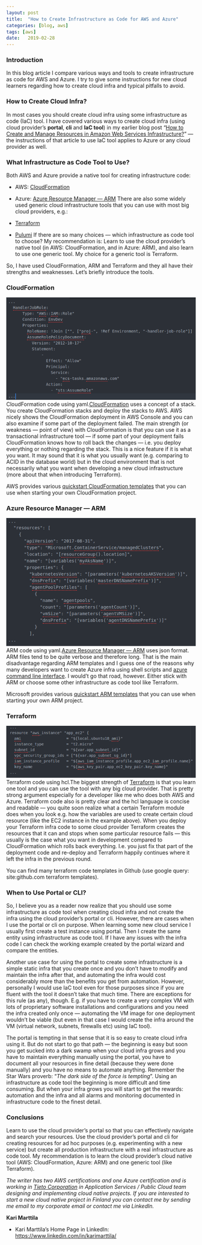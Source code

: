 ```yaml
---
layout:	post
title:	"How to Create Infrastructure as Code for AWS and Azure"
categories: [blog, aws]
tags: [aws]
date:	2019-02-28
---
```


### Introduction

In this blog article I compare various ways and tools to create infrastructure as code for AWS and Azure. I try to give some instructions for new cloud learners regarding how to create cloud infra and typical pitfalls to avoid.

### How to Create Cloud Infra?

In most cases you should create cloud infra using some infrastructure as code (IaC) tool. I have covered various ways to create cloud infra (using cloud provider’s **portal**, **cli** and **IaC tool**) in my earlier blog post “[How to Create and Manage Resources in Amazon Web Services Infrastructure?](https://medium.com/tieto-developers/how-to-create-and-manage-resources-in-amazon-web-services-infrastructure-f9af85b77c4a)” — the instructions of that article to use IaC tool applies to Azure or any cloud provider as well.

### What Infrastructure as Code Tool to Use?

Both AWS and Azure provide a native tool for creating infrastructure code:

* AWS: [CloudFormation](https://aws.amazon.com/cloudformation/)
* Azure: [Azure Resource Manager — ARM](https://docs.microsoft.com/en-us/azure/azure-resource-manager/)
There are also some widely used generic cloud infrastructure tools that you can use with most big cloud providers, e.g.:

* [Terraform](https://www.terraform.io/)
* [Pulumi](https://pulumi.io/)
If there are so many choices — which infrastructure as code tool to choose? My recommendation is: Learn to use the cloud provider’s native tool (in AWS: CloudFormation, and in Azure: ARM), and also learn to use one generic tool. My choice for a generic tool is Terraform.

So, I have used CloudFormation, ARM and Terraform and they all have their strengths and weaknesses. Let’s briefly introduce the tools.

### CloudFormation

![](/img/1*M_AXnXK2hRrf9ClOeO1BCw.png)CloudFormation code using yaml.[CloudFormation](https://aws.amazon.com/cloudformation/) uses a concept of a stack. You create CloudFormation stacks and deploy the stacks to AWS. AWS nicely shows the CloudFormation deployment in AWS Console and you can also examine if some part of the deployment failed. The main strength (or weakness — point of view) with CloudFormation is that you can use it as a transactional infrastructure tool — if some part of your deployment fails CloudFormation knows how to roll back the changes — i.e. you deploy everything or nothing regarding the stack. This is a nice feature if it is what you want. It may sound that it is what you usually want (e.g. comparing to ACID in the database world) but in the cloud environment that is not necessarily what you want when developing a new cloud infrastructure (more about that when introducing Terraform).

AWS provides various [quickstart CloudFormation templates](https://aws.amazon.com/cloudformation/aws-cloudformation-templates/) that you can use when starting your own CloudFormation project.

### Azure Resource Manager — ARM

![](/img/1*XFowWm_iWbUUwuX7EWcn2g.png)ARM code using yaml.[Azure Resource Manager — ARM](https://docs.microsoft.com/en-us/azure/azure-resource-manager/) uses json format. ARM files tend to be quite verbose and therefore long. That is the main disadvantage regarding ARM templates and I guess one of the reasons why many developers want to create Azure infra using shell scripts and [azure command line interface](https://docs.microsoft.com/en-us/cli/azure/?view=azure-cli-latest). I would’t go that road, however. Either stick with ARM or choose some other infrastructure as code tool like Terraform.

Microsoft provides various [quickstart ARM templates](https://azure.microsoft.com/en-us/resources/templates/) that you can use when starting your own ARM project.

### Terraform

![](/img/1*eX9U0mdsWTqkS5GsSnSwpA.png)Terraform code using hcl.The biggest strength of [Terraform](https://www.terraform.io/) is that you learn one tool and you can use the tool with any big cloud provider. That is pretty strong argument especially for a developer like me who does both AWS and Azure. Terraform code also is pretty clear and the hcl language is concise and readable — you quite soon realize what a certain Terraform module does when you look e.g. how the variables are used to create certain cloud resource (like the EC2 instance in the example above). When you deploy your Terraform infra code to some cloud provider Terraform creates the resources that it can and stops when some particular resource fails — this usually is the case what you want in development compared to CloudFormation which rolls back everything. I.e. you just fix that part of the deployment code and re-deploy and Terraform happily continues where it left the infra in the previous round.

You can find many terraform code templates in Github (use google query: site:github.com terraform templates).

### When to Use Portal or CLI?

So, I believe you as a reader now realize that you should use some infrastructure as code tool when creating cloud infra and not create the infra using the cloud provider’s portal or cli. However, there are cases when I use the portal or cli on purpose. When learning some new cloud service I usually first create a test instance using portal. Then I create the same entity using infrastructure as code tool. If I have any issues with the infra code I can check the working example created by the portal wizard and compare the entities.

Another use case for using the portal to create some infrastructure is a simple static infra that you create once and you don’t have to modify and maintain the infra after that, and automating the infra would cost considerably more than the benefits you get from automation. However, personally I would use IaC tool even for those purposes since if you are fluent with the tool it doesn’t take that much time. There are exceptions for this rule (as any), though. E.g. if you have to create a very complex VM with lots of proprietary software installations and configurations and you need the infra created only once — automating the VM image for one deployment wouldn’t be viable (but even in that case I would create the infra around the VM (virtual network, subnets, firewalls etc) using IaC tool).

The portal is tempting in that sense that it is so easy to create cloud infra using it. But do not start to go that path — the beginning is easy but soon you get sucked into a dark swamp when your cloud infra grows and you have to maintain everything manually using the portal, you have to document all your resources in fine detail (because they were done manually) and you have no means to automate anything. Remember the Star Wars proverb: “*The dark side of the force is tempting*”. Using an infrastructure as code tool the beginning is more difficult and time consuming. But when your infra grows you will start to get the rewards: automation and the infra and all alarms and monitoring documented in infrastructure code to the finest detail.

### Conclusions

Learn to use the cloud provider’s portal so that you can effectively navigate and search your resources. Use the cloud provider’s portal and cli for creating resources for ad hoc purposes (e.g. experimenting with a new service) but create all production infrastructure with a real infrastructure as code tool. My recommendation is to learn the cloud provider’s cloud native tool (AWS: CloudFormation, Azure: ARM) and one generic tool (like Terraform).

*The writer has two AWS certifications and one Azure certification and is working in *[*Tieto Corporation*](https://www.tieto.com/)* in Application Services / Public Cloud team designing and implementing cloud native projects. If you are interested to start a new cloud native project in Finland you can contact me by sending me email to my corporate email or contact me via LinkedIn.*

**Kari Marttila**

* Kari Marttila’s Home Page in LinkedIn: <https://www.linkedin.com/in/karimarttila/>
  